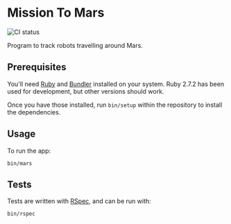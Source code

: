 # Mission To Mars

![CI status](https://github.com/matt-thomson/mission-to-mars/workflows/CI/badge.svg)

Program to track robots travelling around Mars.

## Prerequisites

You'll need [Ruby](https://www.ruby-lang.org) and [Bundler](https://bundler.io/) installed on your system.  Ruby 2.7.2 has been used for development, but other versions should work.

Once you have those installed, run `bin/setup` within the repository to install the dependencies.

## Usage

To run the app:

```
bin/mars
```

## Tests

Tests are written with [RSpec](https://rspec.info/), and can be run with:

```
bin/rspec
```

